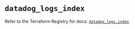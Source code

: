 # `datadog_logs_index`

Refer to the Terraform Registry for docs: [`datadog_logs_index`](https://registry.terraform.io/providers/datadog/datadog/3.52.1/docs/resources/logs_index).
